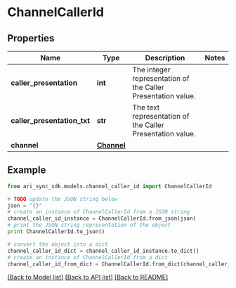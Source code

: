 # ChannelCallerId


## Properties
Name | Type | Description | Notes
------------ | ------------- | ------------- | -------------
**caller_presentation** | **int** | The integer representation of the Caller Presentation value. | 
**caller_presentation_txt** | **str** | The text representation of the Caller Presentation value. | 
**channel** | [**Channel**](Channel.md) |  | 

## Example

```python
from ari_sync_sdk.models.channel_caller_id import ChannelCallerId

# TODO update the JSON string below
json = "{}"
# create an instance of ChannelCallerId from a JSON string
channel_caller_id_instance = ChannelCallerId.from_json(json)
# print the JSON string representation of the object
print ChannelCallerId.to_json()

# convert the object into a dict
channel_caller_id_dict = channel_caller_id_instance.to_dict()
# create an instance of ChannelCallerId from a dict
channel_caller_id_from_dict = ChannelCallerId.from_dict(channel_caller_id_dict)
```
[[Back to Model list]](../README.md#documentation-for-models) [[Back to API list]](../README.md#documentation-for-api-endpoints) [[Back to README]](../README.md)


